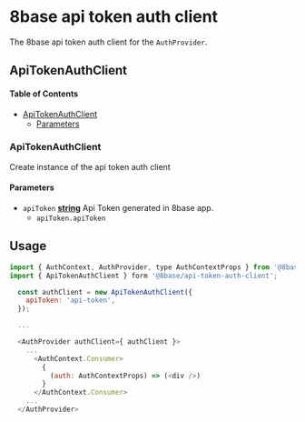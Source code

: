 # 8base api token auth client

The 8base api token auth client for the `AuthProvider`.

## ApiTokenAuthClient

<!-- Generated by documentation.js. Update this documentation by updating the source code. -->

#### Table of Contents

-   [ApiTokenAuthClient](#apitokenauthclient)
    -   [Parameters](#parameters)

### ApiTokenAuthClient

Create instance of the api token auth client

#### Parameters

-   `apiToken` **[string](https://developer.mozilla.org/docs/Web/JavaScript/Reference/Global_Objects/String)** Api Token generated in 8base app.
    -   `apiToken.apiToken`  

## Usage

```js
import { AuthContext, AuthProvider, type AuthContextProps } from '@8base/auth';
import { ApiTokenAuthClient } form '@8base/api-token-auth-client';

  const authClient = new ApiTokenAuthClient({
    apiToken: 'api-token',
  });

  ...

  <AuthProvider authClient={ authClient }>
    ...
      <AuthContext.Consumer>
        {
          (auth: AuthContextProps) => (<div />)
        }
      </AuthContext.Consumer>
    ...  
  </AuthProvider>
```
